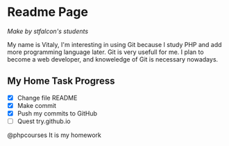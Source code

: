 # Readme Page

*Make by stfalcon's students*

My name is Vitaly, I'm interesting in using Git because I study PHP and add more programming language later.
Git is very usefull for me. I plan to become a web developer, and knoweledge of Git is necessary nowadays. 

## My Home Task Progress

- [x] Change file README
- [X] Make commit
- [X] Push my commits to GitHub
- [ ] Quest try.github.io

@phpcourses It is my homework

